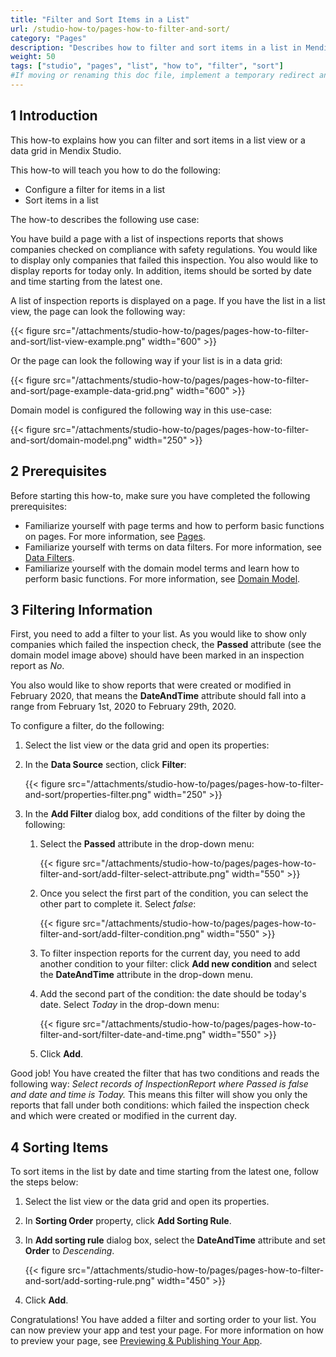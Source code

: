 ```yaml
---
title: "Filter and Sort Items in a List"
url: /studio-how-to/pages-how-to-filter-and-sort/
category: "Pages"
description: "Describes how to filter and sort items in a list in Mendix Studio."
weight: 50
tags: ["studio", "pages", "list", "how to", "filter", "sort"]
#If moving or renaming this doc file, implement a temporary redirect and let the respective team know they should update the URL in the product. See Mapping to Products for more details.
---
```


## 1 Introduction 

This how-to explains how you can filter and sort items in a list view or a data grid in Mendix Studio. 

This how-to will teach you how to do the following:

* Configure a filter for items in a list
* Sort items in a list

The how-to describes the following use case: 

You have build a page with a list of inspections reports that shows companies checked on compliance with safety regulations. You would like to display only companies that failed this inspection. You also would like to display reports for today only. In addition, items should be sorted by date and time starting from the latest one.  

A list of inspection reports is displayed on a page. If you have the list in a list view, the page can look the following way:

{{< figure src="/attachments/studio-how-to/pages/pages-how-to-filter-and-sort/list-view-example.png"   width="600"  >}}

Or the page can look the following way if your list is in a data grid:

{{< figure src="/attachments/studio-how-to/pages/pages-how-to-filter-and-sort/page-example-data-grid.png"   width="600"  >}}

Domain model is configured the following way in this use-case:

{{< figure src="/attachments/studio-how-to/pages/pages-how-to-filter-and-sort/domain-model.png"   width="250"  >}}

## 2 Prerequisites

Before starting this how-to, make sure you have completed the following prerequisites:

* Familiarize yourself with page terms and how to perform basic functions on pages. For more information, see [Pages](/studio/page-editor/). 
* Familiarize yourself with terms on data filters. For more information, see [Data Filters](/studio/data-filters/).
* Familiarize yourself with the domain model terms and learn how to perform basic functions. For more information, see [Domain Model](/studio/domain-models/).

## 3 Filtering Information 

First, you need to add a filter to your list.  As you would like to show only companies which failed the inspection check, the **Passed** attribute (see the domain model image above) should have been marked in an inspection report as *No*. 

You also would like to show reports that were created or modified in February 2020, that means the **DateAndTime** attribute should fall into a range from February 1st, 2020 to February 29th, 2020. 

To configure a filter, do the following:

1. Select the list view or the data grid and open its properties:

2. In the **Data Source** section, click **Filter**:

    {{< figure src="/attachments/studio-how-to/pages/pages-how-to-filter-and-sort/properties-filter.png"   width="250"  >}}

3. In the **Add Filter** dialog box, add conditions of the filter by doing the following:

    1. Select the **Passed** attribute in the drop-down menu:

    	{{< figure src="/attachments/studio-how-to/pages/pages-how-to-filter-and-sort/add-filter-select-attribute.png"   width="550"  >}}

    2. Once you select the first part of the condition, you can select the other part to complete it. Select *false*:

    	{{< figure src="/attachments/studio-how-to/pages/pages-how-to-filter-and-sort/add-filter-condition.png"   width="550"  >}}

    3. To filter inspection reports for the current day, you need to add another condition to your filter: click **Add new condition** and select the **DateAndTime** attribute in the drop-down menu.

    4. Add the second part of the condition: the date should be today's date. Select *Today* in the drop-down menu: 

		{{< figure src="/attachments/studio-how-to/pages/pages-how-to-filter-and-sort/filter-date-and-time.png"   width="550"  >}}

    5. Click **Add**.

Good job! You have created the filter that has two conditions and reads the following way: *Select records of InspectionReport where Passed is false and date and time is Today.* This means this filter will show you only the reports that fall under both conditions: which failed the inspection check and which were created or modified in the current day. 

## 4 Sorting Items  

To sort items in the list by date and time starting from the latest one, follow the steps below:

1. Select the list view or the data grid and open its properties.

2. In **Sorting Order** property, click **Add Sorting Rule**.

3. In **Add sorting rule** dialog box, select the **DateAndTime** attribute and set **Order** to *Descending*.

	{{< figure src="/attachments/studio-how-to/pages/pages-how-to-filter-and-sort/add-sorting-rule.png"   width="450"  >}}

4. Click **Add**.

Congratulations! You have added a filter and sorting order to your list. You can now preview your app and test your page. For more information on how to preview your page, see [Previewing & Publishing Your App](/studio/publishing-app/).